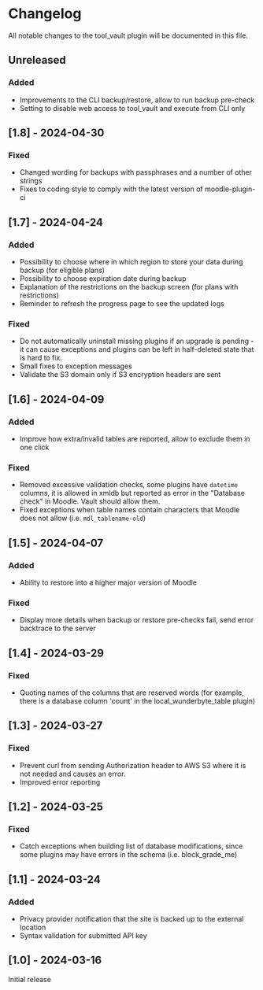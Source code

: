 # Changelog

All notable changes to the tool_vault plugin will be documented in this file.

## Unreleased

### Added
- Improvements to the CLI backup/restore, allow to run backup pre-check
- Setting to disable web access to tool_vault and execute from CLI only

## [1.8] - 2024-04-30

### Fixed
- Changed wording for backups with passphrases and a number of other strings
- Fixes to coding style to comply with the latest version of moodle-plugin-ci

## [1.7] - 2024-04-24

### Added
- Possibility to choose where in which region to store your data during backup (for eligible plans)
- Possibility to choose expiration date during backup
- Explanation of the restrictions on the backup screen (for plans with restrictions)
- Reminder to refresh the progress page to see the updated logs
### Fixed
- Do not automatically uninstall missing plugins if an upgrade is pending - it can cause exceptions
  and plugins can be left in half-deleted state that is hard to fix.
- Small fixes to exception messages
- Validate the S3 domain only if S3 encryption headers are sent

## [1.6] - 2024-04-09

### Added
- Improve how extra/invalid tables are reported, allow to exclude them in one click
### Fixed
- Removed excessive validation checks, some plugins have `datetime` columns, it is allowed in xmldb
  but reported as error in the "Database check" in Moodle. Vault should allow them.
- Fixed exceptions when table names contain characters that Moodle does not allow (i.e. `mdl_tablename-old`)

## [1.5] - 2024-04-07

### Added
- Ability to restore into a higher major version of Moodle
### Fixed
- Display more details when backup or restore pre-checks fail, send error backtrace to the server

## [1.4] - 2024-03-29

### Fixed
- Quoting names of the columns that are reserved words (for example, there is a database column
  'count' in the local_wunderbyte_table plugin)

## [1.3] - 2024-03-27

### Fixed
- Prevent curl from sending Authorization header to AWS S3 where it is not needed and
  causes an error.
- Improved error reporting

## [1.2] - 2024-03-25

### Fixed
- Catch exceptions when building list of database modifications, since some plugins
  may have errors in the schema (i.e. block_grade_me)

## [1.1] - 2024-03-24

### Added
- Privacy provider notification that the site is backed up to the external location
- Syntax validation for submitted API key

## [1.0] - 2024-03-16
Initial release
